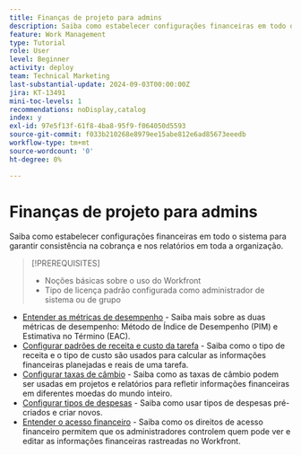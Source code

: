 ```yaml
---
title: Finanças de projeto para admins
description: Saiba como estabelecer configurações financeiras em todo o sistema para garantir consistência na cobrança e nos relatórios em toda a organização.
feature: Work Management
type: Tutorial
role: User
level: Beginner
activity: deploy
team: Technical Marketing
last-substantial-update: 2024-09-03T00:00:00Z
jira: KT-13491
mini-toc-levels: 1
recommendations: noDisplay,catalog
index: y
exl-id: 97e5f13f-61f8-4ba8-95f9-f064050d5593
source-git-commit: f033b210268e8979ee15abe812e6ad85673eeedb
workflow-type: tm+mt
source-wordcount: '0'
ht-degree: 0%

---
```


# Finanças de projeto para admins

Saiba como estabelecer configurações financeiras em todo o sistema para garantir consistência na cobrança e nos relatórios em toda a organização.


>[!PREREQUISITES]
>
>* Noções básicas sobre o uso do Workfront
>* Tipo de licença padrão configurada como administrador de sistema ou de grupo

* [Entender as métricas de desempenho](understand-performance-metrics.md) - Saiba mais sobre as duas métricas de desempenho: Método de Índice de Desempenho (PIM) e Estimativa no Término (EAC).
* [Configurar padrões de receita e custo da tarefa](set-up-task-revenue-and-cost-defaults.md) - Saiba como o tipo de receita e o tipo de custo são usados para calcular as informações financeiras planejadas e reais de uma tarefa.
* [Configurar taxas de câmbio](set-up-exchange-rates.md) - Saiba como as taxas de câmbio podem ser usadas em projetos e relatórios para refletir informações financeiras em diferentes moedas do mundo inteiro.
* [Configurar tipos de despesas](set-up-expense-types.md) - Saiba como usar tipos de despesas pré-criados e criar novos.
* [Entender o acesso financeiro](understand-financial-access.md) - Saiba como os direitos de acesso financeiro permitem que os administradores controlem quem pode ver e editar as informações financeiras rastreadas no Workfront.
